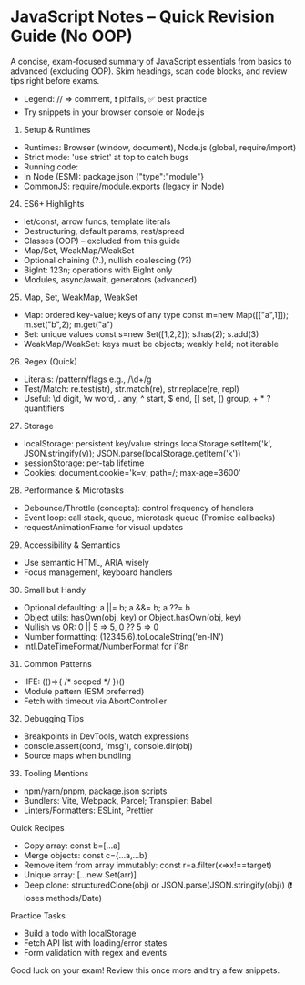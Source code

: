 # JavaScript Notes – Quick Revision Guide (No OOP)

A concise, exam-focused summary of JavaScript essentials from basics to advanced (excluding OOP). Skim headings, scan code blocks, and review tips right before exams.

- Legend: // => comment, ❗ pitfalls, ✅ best practice
- Try snippets in your browser console or Node.js

1) Setup & Runtimes
- Runtimes: Browser (window, document), Node.js (global, require/import)
- Strict mode: 'use strict' at top to catch bugs
- Running code: <script>, modules: <script type="module">
- Console: console.log/info/warn/error, console.table(obj), console.time/console.timeEnd

2) Variables
- let: block-scoped, re-assignable
- const: block-scoped, not re-assigned (but object/array contents can change)
- var: function-scoped; avoid due to hoisting quirks
- Naming: camelCase for variables/functions; UPPER_SNAKE_CASE for constants

3) Data Types
- Primitive: string, number, boolean, null, undefined, symbol, bigint
- Reference: object, array, function, Date, RegExp, Map, Set, etc.
- typeof: typeof null === 'object' ❗ historic bug
- Check arrays: Array.isArray(x)

4) Type Conversion
- String(x), Number(x), Boolean(x)
- Parse: parseInt('42px', 10), parseFloat('3.14')
- Truthy/Falsy: falsy => 0, '', null, undefined, NaN, false

5) Operators
- Arithmetic: + - * / % **
- Assignment: = += -= *= /= %= **=
- Comparison: === !== (strict) over == != (loose) ❗
- Logical: && || !, nullish coalescing ??, optional chaining ?. 
- Ternary: cond ? a : b
- Spread/Rest: ...arr, function f(...args) {}
- Destructuring: const {a} = obj; const [x,y] = arr

6) Strings
- Template literals: `Hello ${name}`; multiline strings; expressions
- Useful methods: length, toUpperCase, toLowerCase, trim, slice, substring, includes, indexOf, startsWith, endsWith, split, replace/replaceAll, padStart/padEnd, repeat

7) Numbers & Math
- NaN: Number.isNaN(x) preferred over isNaN
- Safe integers: Number.MAX_SAFE_INTEGER
- Rounding: Math.round, floor, ceil, trunc
- Random: Math.random() [0,1). Example: min..max
  const randInt = (min, max) => Math.floor(Math.random()*(max-min+1))+min;
- Parsing: Number('3.2'), parseInt, parseFloat

8) Dates & Time
- Create: new Date(), new Date(ms), new Date('2020-01-01'), new Date(y,m,d)
- Methods: getFullYear, getMonth(0-11), getDate, getDay(0-6), getHours, etc.
- Timestamps: Date.now()
- Format: toISOString(), toLocaleString()

9) Booleans & Conditionals
- if/else, else if
- switch (use breaks)
- Short-circuit: a && doIfA(); b || setDefault(); x ?? defaultForNullOrUndefined

10) Loops & Iteration
- for (init; cond; step)
- while, do..while
- for..of for arrays/iterables; for..in for object keys (use with care)
- break, continue; label rarely used
- array.forEach(fn) for side effects (cannot break)

11) Functions
- Declarations: function name() {}
- Expressions: const fn = function() {}
- Arrow: const fn = (a) => a+1; implicit return if no braces
- Default params: function f(a=1) {}
- Rest params: function f(...args) {}
- Return early; pure functions for predictability

12) Scope, Closures, Hoisting
- Scope: global, function, block
- let/const are block-scoped; var is function-scoped
- Hoisting: var declarations hoisted as undefined; function declarations hoisted; let/const in TDZ
- Closures: inner functions capture outer variables
  function counter(){ let c=0; return ()=>++c }

13) Arrays
- Creation: [], new Array(n)
- Access: arr[i]; length; last: arr.at(-1)
- Add/Remove: push, pop, shift, unshift, splice
- Copy/Slice: slice, toSpliced (immutable), structuredClone(obj)
- Combine: concat, spread [...a, ...b]
- Search: indexOf, includes, find, findIndex, some, every
- Transform: map, filter, reduce, flat, flatMap
- Sort: sort(compareFn) ❗ mutates; shallow copy first: [...arr].sort()
- Iterate: for..of, forEach

14) Objects (Non-OOP usage)
- Literals: const user = {name:'A', age:20}
- Access: dot user.name or bracket user['name']
- Shallow copy/merge: Object.assign({}, a, b), {...a, ...b}
- Keys/Values/Entries: Object.keys, Object.values, Object.entries
- Optional chaining: obj?.prop?.[i]
- Nullish coalescing: obj.prop ?? default
- Freeze/Seal: Object.freeze(obj) prevents mutation

15) JSON
- Serialize: JSON.stringify(obj[, replacer[, space]])
- Parse: JSON.parse(str)
- Beware circular refs in stringify ❗

16) DOM Basics (Browser)
- Select: document.getElementById, querySelector, querySelectorAll
- Create/Insert: document.createElement, append, prepend, before, after, remove
- Classes/Attrs: classList.add/remove/toggle, setAttribute/getAttribute, dataset
- Content: textContent, innerHTML (be wary of XSS) ❗

17) Events
- Listen: element.addEventListener('click', handler)
- Remove: element.removeEventListener
- Event object: e.target, e.currentTarget, e.preventDefault, e.stopPropagation
- Delegation: parent.addEventListener('click', e=>{ if(e.target.matches('button')){} })

18) Forms & Validation
- Access: form.elements, input.value, checked, files
- Built-in validation attrs: required, min, max, pattern
- Submit: form.addEventListener('submit', e=>{ e.preventDefault(); })

19) Fetch API & HTTP
- Basic: fetch(url).then(r=>r.json())
- Options: method, headers, body(JSON.stringify(data))
- Errors: fetch only rejects on network errors; check r.ok; r.status
- Abort: const c=new AbortController(); fetch(url,{signal:c.signal}); c.abort()
- CORS: server must allow; browsers enforce

20) Promises
- new Promise((resolve, reject)=>{ ... })
- then/catch/finally chain; return values forward
- Promise.all, allSettled, race, any

21) Async/Await
- Use inside async function
  async function get(){ try{ const r=await fetch('/api'); if(!r.ok) throw new Error(r.status); const d=await r.json(); return d; } catch(e){ console.error(e) } }
- Parallel: const [a,b]=await Promise.all([pa, pb])

22) Error Handling
- try/catch/finally
- Throw: throw new Error('message')
- Custom errors by extending Error (OOP excluded here; concept only)

23) Modules
- ES modules: export const x=1; export default function(){}
- Import: import x, {y as z} from './m.js'
- In browser: <script type="module" src="m.js"></script>
- In Node (ESM): package.json {"type":"module"}
- CommonJS: require/module.exports (legacy in Node)

24) ES6+ Highlights
- let/const, arrow funcs, template literals
- Destructuring, default params, rest/spread
- Classes (OOP) – excluded from this guide
- Map/Set, WeakMap/WeakSet
- Optional chaining (?.), nullish coalescing (??)
- BigInt: 123n; operations with BigInt only
- Modules, async/await, generators (advanced)

25) Map, Set, WeakMap, WeakSet
- Map: ordered key-value; keys of any type
  const m=new Map([["a",1]]); m.set("b",2); m.get("a")
- Set: unique values
  const s=new Set([1,2,2]); s.has(2); s.add(3)
- WeakMap/WeakSet: keys must be objects; weakly held; not iterable

26) Regex (Quick)
- Literals: /pattern/flags e.g., /\d+/g
- Test/Match: re.test(str), str.match(re), str.replace(re, repl)
- Useful: \d digit, \w word, . any, ^ start, $ end, [] set, () group, + * ? quantifiers

27) Storage
- localStorage: persistent key/value strings
  localStorage.setItem('k', JSON.stringify(v)); JSON.parse(localStorage.getItem('k'))
- sessionStorage: per-tab lifetime
- Cookies: document.cookie='k=v; path=/; max-age=3600'

28) Performance & Microtasks
- Debounce/Throttle (concepts): control frequency of handlers
- Event loop: call stack, queue, microtask queue (Promise callbacks)
- requestAnimationFrame for visual updates

29) Accessibility & Semantics
- Use semantic HTML, ARIA wisely
- Focus management, keyboard handlers

30) Small but Handy
- Optional defaulting: a ||= b; a &&= b; a ??= b
- Object utils: hasOwn(obj, key) or Object.hasOwn(obj, key)
- Nullish vs OR: 0 || 5 => 5, 0 ?? 5 => 0
- Number formatting: (12345.6).toLocaleString('en-IN')
- Intl.DateTimeFormat/NumberFormat for i18n

31) Common Patterns
- IIFE: (()=>{ /* scoped */ })()
- Module pattern (ESM preferred)
- Fetch with timeout via AbortController

32) Debugging Tips
- Breakpoints in DevTools, watch expressions
- console.assert(cond, 'msg'), console.dir(obj)
- Source maps when bundling

33) Tooling Mentions
- npm/yarn/pnpm, package.json scripts
- Bundlers: Vite, Webpack, Parcel; Transpiler: Babel
- Linters/Formatters: ESLint, Prettier

Quick Recipes
- Copy array: const b=[...a]
- Merge objects: const c={...a,...b}
- Remove item from array immutably: const r=a.filter(x=>x!==target)
- Unique array: [...new Set(arr)]
- Deep clone: structuredClone(obj) or JSON.parse(JSON.stringify(obj)) (❗ loses methods/Date)

Practice Tasks
- Build a todo with localStorage
- Fetch API list with loading/error states
- Form validation with regex and events

Good luck on your exam! Review this once more and try a few snippets.
